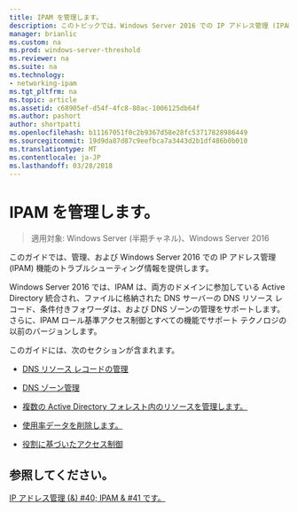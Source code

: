 ```yaml
---
title: IPAM を管理します。
description: このトピックでは、Windows Server 2016 での IP アドレス管理 (IPAM) の管理ガイドの一部です。
manager: brianlic
ms.custom: na
ms.prod: windows-server-threshold
ms.reviewer: na
ms.suite: na
ms.technology:
- networking-ipam
ms.tgt_pltfrm: na
ms.topic: article
ms.assetid: c68905ef-d54f-4fc8-80ac-1006125db64f
ms.author: pashort
author: shortpatti
ms.openlocfilehash: b11167051f0c2b9367d58e28fc53717828986449
ms.sourcegitcommit: 19d9da87d87c9eefbca7a3443d2b1df486b0b010
ms.translationtype: MT
ms.contentlocale: ja-JP
ms.lasthandoff: 03/28/2018
---
```

# <a name="manage-ipam"></a>IPAM を管理します。

>適用対象: Windows Server (半期チャネル)、Windows Server 2016

このガイドでは、管理、および Windows Server 2016 での IP アドレス管理 (IPAM) 機能のトラブルシューティング情報を提供します。  
  
Windows Server 2016 では、IPAM は、両方のドメインに参加している Active Directory 統合され、ファイルに格納された DNS サーバーの DNS リソース レコード、条件付きフォワーダは、および DNS ゾーンの管理をサポートします。 さらに、IPAM ロール基準アクセス制御とすべての機能でサポート テクノロジの以前のバージョンします。  
  
このガイドには、次のセクションが含まれます。  
  
-   [DNS リソース レコードの管理](../../technologies/ipam/DNS-Resource-Record-Management.md)  
  
-   [DNS ゾーン管理](../../technologies/ipam/DNS-Zone-Management.md)  
  
-   [複数の Active Directory フォレスト内のリソースを管理します。](../../technologies/ipam/Manage-Resources-in-Multiple-Active-Directory-Forests.md)  
  
-  [使用率データを削除します。](../../technologies/ipam/Purge-Utilization-Data.md)  
  
-   [役割に基づいたアクセス制御](../../technologies/ipam/Role-based-Access-Control.md)  
  
## <a name="see-also"></a>参照してください。  
[IP アドレス管理 (&) #40; IPAM & #41 です。](IP-Address-Management--IPAM-.md)  
  


